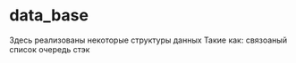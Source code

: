 # data_base
Здесь реализованы некоторые структуры данных
Такие как:
   связоаный список
   очередь
   стэк
   
